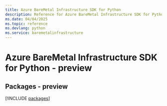 ```yaml
---
title: Azure BareMetal Infrastructure SDK for Python
description: Reference for Azure BareMetal Infrastructure SDK for Python
ms.date: 04/04/2025
ms.topic: reference
ms.devlang: python
ms.service: baremetalinfrastructure
---
```

# Azure BareMetal Infrastructure SDK for Python - preview
## Packages - preview
[!INCLUDE [packages](baremetal-infrastructure-index.md)]